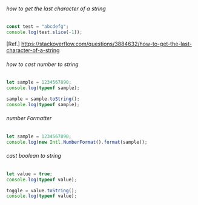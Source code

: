 ###### how to get the last character of a string
```js
const test = "abcdefg";
console.log(test.slice(-1));
```
[Ref.] https://stackoverflow.com/questions/3884632/how-to-get-the-last-character-of-a-string  
###### how to cast number to string
```js
let sample = 1234567890;
console.log(typeof sample);

sample = sample.toString();
console.log(typeof sample);
```
###### number Formatter
```js
let sample = 1234567890;
console.log(new Intl.NumberFormat().format(sample));
```

###### cast boolean to string
```js
let value = true;
console.log(typeof value);

toggle = value.toString();
console.log(typeof value);
```
